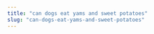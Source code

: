 ```yaml
---
title: "can dogs eat yams and sweet potatoes"
slug: "can-dogs-eat-yams-and-sweet-potatoes"
---
```


